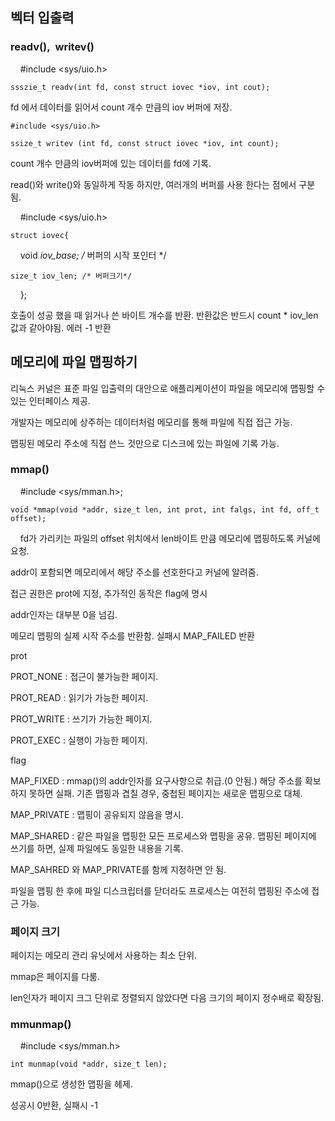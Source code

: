 ## 벡터 입출력

### readv(),  writev()

    #include <sys/uio.h>
    
    ssszie_t readv(int fd, const struct iovec *iov, int cout);

fd 에서 데이터를 읽어서 count 개수 만큼의 iov 버퍼에 저장.

    #include <sys/uio.h>
    
    ssize_t writev (int fd, const struct iovec *iov, int count);

count 개수 만큼의 iov버퍼에 있는 데이터를 fd에 기록.

read()와 write()와 동일하게 작동 하지만, 여러개의 버퍼를 사용 한다는 점에서 구분됨.


    #include <sys/uio.h>
    
    struct iovec{
    
    void *iov_base; /* 버퍼의 시작 포인터 */
    
    size_t iov_len; /* 버퍼크기*/
    
    };

호출이 성공 했을 때 읽거나 쓴 바이트 개수를 반환. 반환값은 반드시 count * iov_len 값과 같아야됨. 에러 -1 반환



## 메모리에 파일 맵핑하기

리눅스 커널은 표준 파일 입출력의 대안으로 애플리케이션이 파일을 메모리에 맵핑할 수 있는 인터페이스 제공.

개발자는 메모리에 상주하는 데이터처럼 메모리를 통해 파일에 직접 접근 가능.

맵핑된 메모리 주소에 직접 쓴느 것만으로 디스크에 있는 파일에 기록 가능.

### mmap()


    #include <sys/mman.h>;                    
    
    void *mmap(void *addr, size_t len, int prot, int falgs, int fd, off_t offset);
    
    
fd가 가리키는 파일의 offset 위치에서 len바이트 만큼 메모리에 맵핑하도록 커널에 요청.

addr이 포함되면 메모리에서 해당 주소를 선호한다고 커널에 알려줌.

접근 권한은 prot에 지정, 추가적인 동작은 flag에 명시

addr인자는 대부분 0을 넘김.

메모리 맵핑의 실제 시작 주소를 반환함. 실패시 MAP_FAILED 반환

prot

PROT_NONE : 접근이 불가능한 페이지.

PROT_READ : 읽기가 가능한 페이지.

PROT_WRITE : 쓰기가 가능한 페이지.

PROT_EXEC : 실행이 가능한 페이지.

flag

MAP_FIXED : mmap()의 addr인자를 요구사항으로 취급.(0 안됨.) 해당 주소를 확보하지 못하면 실패. 기존 맵핑과 겹칠 경우, 중첩된 페이지는 새로운 맵핑으로 대체.

MAP_PRIVATE : 맵핑이 공유되지 않음을 명시. 

MAP_SHARED : 같은 파일을 맵핑한 모든 프로세스와 맵핑을 공유. 맵핑된 페이지에 쓰기를 하면, 실제 파일에도 동일한 내용을 기록.

MAP_SAHRED 와 MAP_PRIVATE를 함께 지정하면 안 됨.

파일을 맵핑 한 후에 파일 디스크립터를 닫더라도 프로세스는 여전히 맵핑된 주소에 접근 가능.


### 페이지 크기

페이지는 메모리 관리 유닛에서 사용하는 최소 단위.

mmap은 페이지를 다룸.

len인자가 페이지 크그 단위로 정렬되지 않았다면 다음 크기의 페이지 정수배로 확장됨.

### mmunmap()

    #include <sys/mman.h>
    
    int munmap(void *addr, size_t len);

mmap()으로 생성한 맵핑을 헤제.

성공시 0반환, 실패시 -1
    
    
    
 
